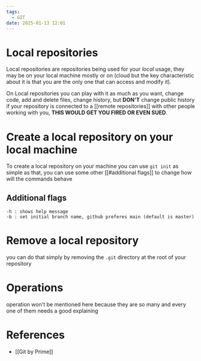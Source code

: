 ```yaml
---
tags:
  - GIT
date: 2025-01-13 12:01
---
```

# Local repositories
Local repositories are repositories being used for your *local* usage, they may be on your local machine mostly or on (cloud but the key characteristic about it is that you are the only one that can access and modify it).

On Local repositories you can play with it as much as you want, change code, add and delete files, change history, but **DON'T** change public history if your repository is connected to a [[remote repositories]] with other people working with you, **THIS WOULD GET YOU FIRED OR EVEN SUED**.

# Create a local repository on your local machine
To create a local repository on your machine you can use `git init` as simple as that, you can use some other [[#additional flags]] to change how will the commands behave


## Additional flags
```
-h : shows help message
-b : set initial branch name, github preferes main (default is master)
```

# Remove a local repository
you can do that simply by removing the `.git` directory at the root of your repository

# Operations
operation won't be mentioned here because they are so many and every one of them needs a good explaining
# References
- [[Git by Prime]]
